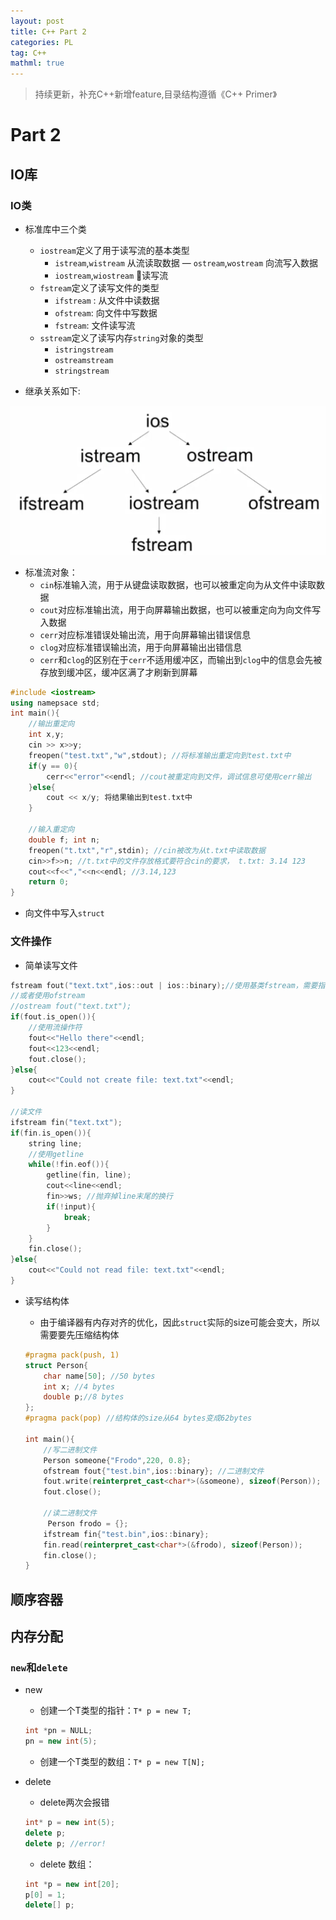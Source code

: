 ```yaml
---
layout: post
title: C++ Part 2
categories: PL
tag: C++
mathml: true
---
```


> 持续更新，补充C++新增feature,目录结构遵循《C++ Primer》

# Part 2

## IO库

### IO类
- 标准库中三个类
	- `iostream`定义了用于读写流的基本类型
		- `istream`,`wistream` 从流读取数据
		— `ostream`,`wostream` 向流写入数据
		- `iostream`,`wiostream` 读写流
	- `fstream`定义了读写文件的类型
		- `ifstream` : 从文件中读数据
		- `ofstream`: 向文件中写数据
		- `fstream`: 文件读写流
	- `sstream`定义了读写内存`string`对象的类型
		- `istringstream`
		- `ostreamstream`
		- `stringstream` 	

- 继承关系如下:

![](/assets/images/2008/06/iostream.png)

- 标准流对象：
	- `cin`标准输入流，用于从键盘读取数据，也可以被重定向为从文件中读取数据
	- `cout`对应标准输出流，用于向屏幕输出数据，也可以被重定向为向文件写入数据
	- `cerr`对应标准错误处输出流，用于向屏幕输出错误信息
	- `clog`对应标准错误输出流，用于向屏幕输出出错信息
	- `cerr`和`clog`的区别在于`cerr`不适用缓冲区，而输出到`clog`中的信息会先被存放到缓冲区，缓冲区满了才刷新到屏幕

```cpp
#include <iostream>
using namepsace std;
int main(){
	//输出重定向
	int x,y;
	cin >> x>>y;
	freopen("test.txt","w",stdout); //将标准输出重定向到test.txt中
	if(y == 0){
		cerr<<"error"<<endl; //cout被重定向到文件，调试信息可使用cerr输出
	}else{
		cout << x/y; 将结果输出到test.txt中
	}
	
	//输入重定向
	double f; int n;
	freopen("t.txt","r",stdin); //cin被改为从t.txt中读取数据
	cin>>f>>n; //t.txt中的文件存放格式要符合cin的要求， t.txt: 3.14 123
	cout<<f<<","<<n<<endl; //3.14,123
	return 0;
}
```

- 向文件中写入`struct`

### 文件操作

- 简单读写文件

```cpp
fstream fout("text.txt",ios::out | ios::binary);//使用基类fstream，需要指明读写类型
//或者使用ofstream
//ostream fout("text.txt");
if(fout.is_open()){
	//使用流操作符
	fout<<"Hello there"<<endl;
	fout<<123<<endl;
	fout.close();
}else{
	cout<<"Could not create file: text.txt"<<endl; 
}

//读文件
ifstream fin("text.txt");
if(fin.is_open()){
	string line;
	//使用getline
	while(!fin.eof()){
		getline(fin, line);
		cout<<line<<endl;
		fin>>ws; //抛弃掉line末尾的换行
		if(!input){
			break;
		}
	}
	fin.close();
}else{
	cout<<"Could not read file: text.txt"<<endl;
}
```
- 读写结构体
	- 由于编译器有内存对齐的优化，因此`struct`实际的size可能会变大，所以需要要先压缩结构体

	```cpp
	#pragma pack(push, 1)
	struct Person{
		char name[50]; //50 bytes
		int x; //4 bytes
		double p;//8 bytes
	};
	#pragma pack(pop) //结构体的size从64 bytes变成62bytes

	int main(){
		//写二进制文件
		Person someone{"Frodo",220, 0.8};
		ofstream fout{"test.bin",ios::binary}; //二进制文件
		fout.write(reinterpret_cast<char*>(&someone), sizeof(Person));
		fout.close();

		//读二进制文件
		 Person frodo = {};
		ifstream fin{"test.bin",ios::binary};
		fin.read(reinterpret_cast<char*>(&frodo), sizeof(Person));
		fin.close();
	}
	```
	
	
## 顺序容器





## 内存分配

### `new`和`delete`

- new

  - 创建一个T类型的指针：`T* p = new T;`

  ```c++
  int *pn = NULL;
  pn = new int(5);
  ```

  - 创建一个T类型的数组：`T* p = new T[N];`

- delete

  - delete两次会报错

  ```c++
  int* p = new int(5);
  delete p;
  delete p; //error!
  ```

  - delete 数组：

  ```c++
  int *p = new int[20];
  p[0] = 1;
  delete[] p;
  ```

### 